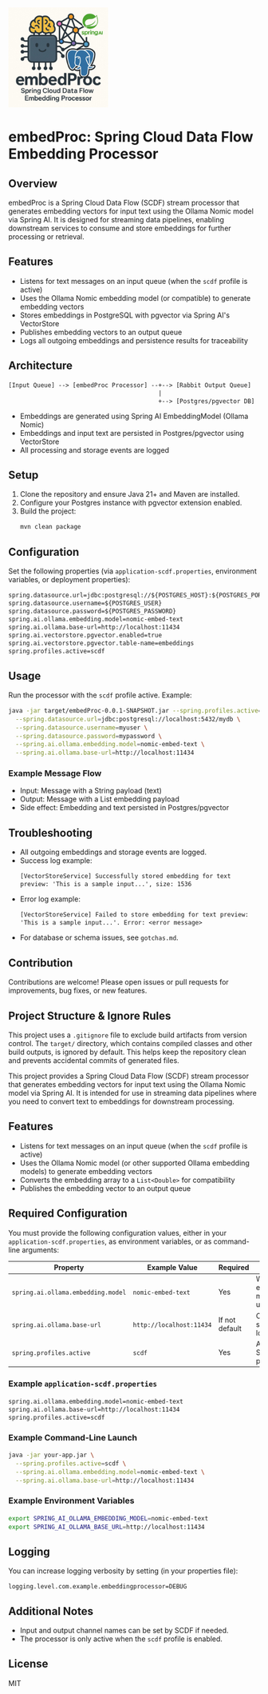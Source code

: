 <img src="images/embedProc.jpg" alt="embedProc logo" width="200"/>

# embedProc: Spring Cloud Data Flow Embedding Processor

## Overview
embedProc is a Spring Cloud Data Flow (SCDF) stream processor that generates embedding vectors for input text using the Ollama Nomic model via Spring AI. It is designed for streaming data pipelines, enabling downstream services to consume and store embeddings for further processing or retrieval.

## Features
- Listens for text messages on an input queue (when the `scdf` profile is active)
- Uses the Ollama Nomic embedding model (or compatible) to generate embedding vectors
- Stores embeddings in PostgreSQL with pgvector via Spring AI's VectorStore
- Publishes embedding vectors to an output queue
- Logs all outgoing embeddings and persistence results for traceability

## Architecture
```
[Input Queue] --> [embedProc Processor] --+--> [Rabbit Output Queue]
                                          |
                                          +--> [Postgres/pgvector DB]
```
- Embeddings are generated using Spring AI EmbeddingModel (Ollama Nomic)
- Embeddings and input text are persisted in Postgres/pgvector using VectorStore
- All processing and storage events are logged

## Setup
1. Clone the repository and ensure Java 21+ and Maven are installed.
2. Configure your Postgres instance with pgvector extension enabled.
3. Build the project:
   ```sh
   mvn clean package
   ```

## Configuration
Set the following properties (via `application-scdf.properties`, environment variables, or deployment properties):
```properties
spring.datasource.url=jdbc:postgresql://${POSTGRES_HOST}:${POSTGRES_PORT}/${POSTGRES_DB}
spring.datasource.username=${POSTGRES_USER}
spring.datasource.password=${POSTGRES_PASSWORD}
spring.ai.ollama.embedding.model=nomic-embed-text
spring.ai.ollama.base-url=http://localhost:11434
spring.ai.vectorstore.pgvector.enabled=true
spring.ai.vectorstore.pgvector.table-name=embeddings
spring.profiles.active=scdf
```

## Usage
Run the processor with the `scdf` profile active. Example:
```sh
java -jar target/embedProc-0.0.1-SNAPSHOT.jar --spring.profiles.active=scdf \
  --spring.datasource.url=jdbc:postgresql://localhost:5432/mydb \
  --spring.datasource.username=myuser \
  --spring.datasource.password=mypassword \
  --spring.ai.ollama.embedding.model=nomic-embed-text \
  --spring.ai.ollama.base-url=http://localhost:11434
```

### Example Message Flow
- Input: Message with a String payload (text)
- Output: Message with a List<Double> embedding payload
- Side effect: Embedding and text persisted in Postgres/pgvector

## Troubleshooting
- All outgoing embeddings and storage events are logged.
- Success log example:
  ```
  [VectorStoreService] Successfully stored embedding for text preview: 'This is a sample input...', size: 1536
  ```
- Error log example:
  ```
  [VectorStoreService] Failed to store embedding for text preview: 'This is a sample input...'. Error: <error message>
  ```
- For database or schema issues, see `gotchas.md`.

## Contribution
Contributions are welcome! Please open issues or pull requests for improvements, bug fixes, or new features.

## Project Structure & Ignore Rules

This project uses a `.gitignore` file to exclude build artifacts from version control. The `target/` directory, which contains compiled classes and other build outputs, is ignored by default. This helps keep the repository clean and prevents accidental commits of generated files.


This project provides a Spring Cloud Data Flow (SCDF) stream processor that generates embedding vectors for input text using the Ollama Nomic model via Spring AI. It is intended for use in streaming data pipelines where you need to convert text to embeddings for downstream processing.

## Features
- Listens for text messages on an input queue (when the `scdf` profile is active)
- Uses the Ollama Nomic model (or other supported Ollama embedding models) to generate embedding vectors
- Converts the embedding array to a `List<Double>` for compatibility
- Publishes the embedding vector to an output queue

## Required Configuration

You must provide the following configuration values, either in your `application-scdf.properties`, as environment variables, or as command-line arguments:

| Property                              | Example Value                | Required | Purpose                        |
|----------------------------------------|------------------------------|----------|--------------------------------|
| `spring.ai.ollama.embedding.model`     | `nomic-embed-text`           | Yes      | Which embedding model to use   |
| `spring.ai.ollama.base-url`            | `http://localhost:11434`     | If not default | Ollama server location      |
| `spring.profiles.active`               | `scdf`                       | Yes      | Activate SCDF profile          |

### Example `application-scdf.properties`
```properties
spring.ai.ollama.embedding.model=nomic-embed-text
spring.ai.ollama.base-url=http://localhost:11434
spring.profiles.active=scdf
```

### Example Command-Line Launch
```sh
java -jar your-app.jar \
  --spring.profiles.active=scdf \
  --spring.ai.ollama.embedding.model=nomic-embed-text \
  --spring.ai.ollama.base-url=http://localhost:11434
```

### Example Environment Variables
```sh
export SPRING_AI_OLLAMA_EMBEDDING_MODEL=nomic-embed-text
export SPRING_AI_OLLAMA_BASE_URL=http://localhost:11434
```

## Logging
You can increase logging verbosity by setting (in your properties file):
```properties
logging.level.com.example.embeddingprocessor=DEBUG
```

## Additional Notes
- Input and output channel names can be set by SCDF if needed.
- The processor is only active when the `scdf` profile is enabled.

## License
MIT
